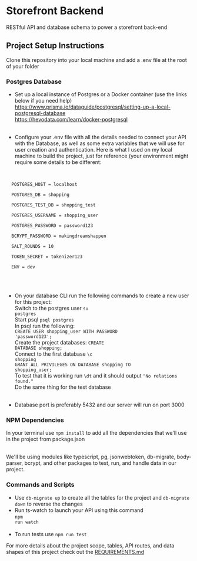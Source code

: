 # Storefront Backend
RESTful API and database schema to power  a storefront back-end

## Project Setup Instructions
Clone this repository into your local machine and add a .env file at the root of your folder
### Postgres Database
- Set up a local instance of Postgres or a Docker container (use the links below if you need help)
https://www.prisma.io/dataguide/postgresql/setting-up-a-local-postgresql-database </br>
https://hevodata.com/learn/docker-postgresql </br></br>

- Configure your .env file with all the details needed to connect your API with the Database, as well as some extra variables that we will use for user creation and authentication. Here is what I used on my local machine to build the project, just for reference (your environment might require some details to be different:</br></br>
<code>
  POSTGRES_HOST = localhost </br>
  POSTGRES_DB = shopping </br>
  POSTGRES_TEST_DB = shopping_test </br>
  POSTGRES_USERNAME = shopping_user </br>
  POSTGRES_PASSWORD = password123 </br>
  BCRYPT_PASSWORD = makingdreamshappen </br>
  SALT_ROUNDS = 10 </br>
  TOKEN_SECRET = tokenizer123 </br>
  ENV = dev </br>
</code></br></br>

- On your database CLI run the following commands to create a new user for this project: </br>
Switch to the postgres user <code>su postgres</code></br>
Start psql <code>psql postgres</code></br>
In psql run the following:</br>
<code>CREATE USER shopping_user WITH PASSWORD 'password123';</code></br>
Create the project databases: <code>CREATE DATABASE shopping;</code></br>
Connect to the first database <code>\c shopping</code></br>
<code>GRANT ALL PRIVILEGES ON DATABASE shopping TO shopping_user;</code></br>
To test that it is working run <code>\dt</code> and it should output <code>"No relations found."</code></br>
Do the same thing for the test database</br></br>

- Database port is preferably 5432 and our server will run on port 3000

### NPM Dependencies
In your terminal use <code>npm install</code> to add all the dependencies that we'll use in the project from package.json</br></br>

We'll be using modules like typescript, pg, jsonwebtoken, db-migrate, body-parser, bcrypt, and other packages to test, run, and handle data in our project.

### Commands and Scripts
- Use <code>db-migrate up</code> to create all the tables for the project and <code>db-migrate down</code> to reverse the changes
- Run ts-watch to launch your API using this command</br>
<code>npm run watch</code></br></br>
- To run tests use <code>npm run test</code>

For more details about the project scope, tables, API routes, and data shapes of this project check out the <a href='/REQUIREMENTS.md'>REQUIREMENTS.md</a>